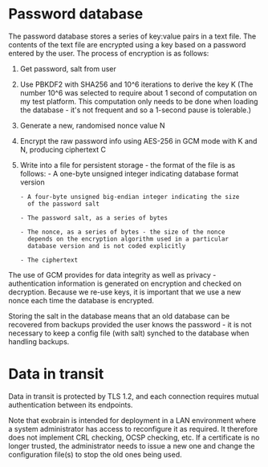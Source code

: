Password database
=================

The password database stores a series of key:value pairs in a text
file.  The contents of the text file are encrypted using a key based
on a password entered by the user.  The process of encryption is as
follows:

1. Get password, salt from user
2. Use PBKDF2 with SHA256 and 10^6 iterations to derive the key K
   (The number 10^6 was selected to require about 1 second of computation
    on my test platform.  This computation only needs to be done when loading
    the database - it's not frequent and so a 1-second pause is tolerable.)
3. Generate a new, randomised nonce value N
4. Encrypt the raw password info using AES-256 in GCM mode with K and N,
   producing ciphertext C
5. Write into a file for persistent storage - the format of the file
   is as follows:
       - A one-byte unsigned integer indicating database format version
       
       - A four-byte unsigned big-endian integer indicating the size
         of the password salt

       - The password salt, as a series of bytes

       - The nonce, as a series of bytes - the size of the nonce
         depends on the encryption algorithm used in a particular
         database version and is not coded explicitly

       - The ciphertext

The use of GCM provides for data integrity as well as privacy -
authentication information is generated on encryption and checked on
decryption.  Because we re-use keys, it is important that we use a new
nonce each time the database is encrypted.

Storing the salt in the database means that an old database can be
recovered from backups provided the user knows the password - it is
not necessary to keep a config file (with salt) synched to the
database when handling backups.

Data in transit
================

Data in transit is protected by TLS 1.2, and each connection requires
mutual authentication between its endpoints.

Note that exobrain is intended for deployment in a LAN environment
where a system administrator has access to reconfigure it as required.
It therefore does not implement CRL checking, OCSP checking, etc.  If
a certificate is no longer trusted, the administrator needs to issue a
new one and change the configuration file(s) to stop the old ones
being used.
